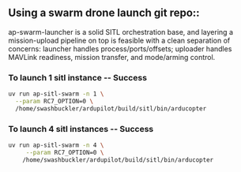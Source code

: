 ## Using a swarm drone launch git repo::

ap-swarm-launcher is a solid SITL orchestration base, and layering a mission-upload pipeline on top is feasible with a clean separation of concerns: launcher handles process/ports/offsets; uploader handles MAVLink readiness, mission transfer, and mode/arming control.

### To launch 1 sitl instance -- Success
```bash
uv run ap-sitl-swarm -n 1 \
  --param RC7_OPTION=0 \
  /home/swashbuckler/ardupilot/build/sitl/bin/arducopter
```

### To launch 4 sitl instances -- Success
```bash
uv run ap-sitl-swarm -n 4 \
     --param RC7_OPTION=0 \
    /home/swashbuckler/ardupilot/build/sitl/bin/arducopter
```